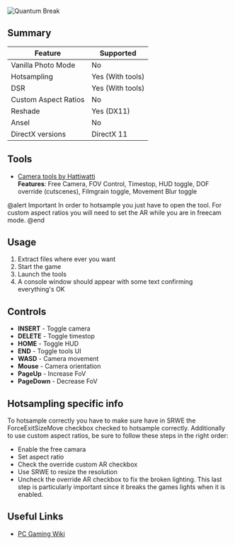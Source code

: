![Quantum Break](\Images\Quantum_Break.png "Shot by Phoenix")

## Summary

Feature | Supported
--|--
Vanilla Photo Mode | No
Hotsampling | Yes (With tools)
DSR | Yes (With tools)
Custom Aspect Ratios | No
Reshade | Yes (DX11)
Ansel | No
DirectX versions | DirectX 11
 
## Tools

* [Camera tools by Hattiwatti](https://mega.nz/#!0No22IYR!37V0-YwTXNfpWoPg-OnSXiSmQ5n3l50OvyR3kksDb8c)  
**Features**: Free Camera, FOV Control, Timestop, HUD toggle, DOF override (cutscenes), Filmgrain toggle, Movement Blur toggle

@alert Important 
In order to hotsample you just have to open the tool.
For custom aspect ratios you will need to set the AR while you are in freecam mode.
@end

## Usage

1. Extract files where ever you want
2. Start the game
3. Launch the tools
4. A console window should appear with some text confirming everything's OK

## Controls

- **INSERT** - Toggle camera
- **DELETE** - Toggle timestop
- **HOME** - Toggle HUD
- **END** - Toggle tools UI
- **WASD** - Camera movement
- **Mouse** - Camera orientation
- **PageUp** - Increase FoV
- **PageDown** - Decrease FoV

## Hotsampling specific info

To hotsample correctly you have to make sure have in SRWE the ForceExitSizeMove checkbox checked to hotsample correctly. 
Additionally to use custom aspect ratios, be sure to follow these steps in the right order:

- Enable the free camara
- Set aspect ratio
- Check the override custom AR checkbox
- Use SRWE to resize the resolution
- Uncheck the override AR checkbox to fix the broken lighting. This last step is particularly important since it breaks the games lights when it is enabled.

## Useful Links

* [PC Gaming Wiki](https://pcgamingwiki.com/wiki/Quantum_Break)